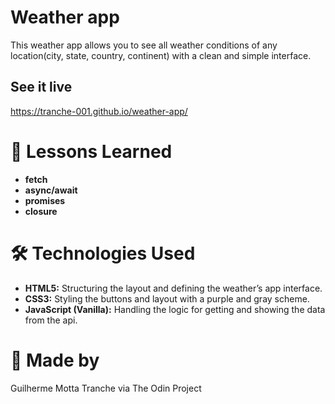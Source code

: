 # Weather app
This weather app allows you to see all weather conditions of any location(city, state, country, continent) with a clean and simple interface.
## See it live
https://tranche-001.github.io/weather-app/
# 🚀 Lessons Learned
- **fetch**
- **async/await**
- **promises**
- **closure**
# 🛠️ Technologies Used
- **HTML5:** Structuring the layout and defining the weather’s app interface.
- **CSS3:** Styling the buttons and layout with a purple and gray scheme.
- **JavaScript (Vanilla):** Handling the logic for getting and showing the data from the api.

# 🦋 Made by
Guilherme Motta Tranche via The Odin Project
